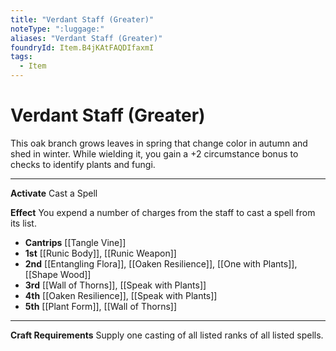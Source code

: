```yaml
---
title: "Verdant Staff (Greater)"
noteType: ":luggage:"
aliases: "Verdant Staff (Greater)"
foundryId: Item.B4jKAtFAQDIfaxmI
tags:
  - Item
---
```


# Verdant Staff (Greater)

This oak branch grows leaves in spring that change color in autumn and shed in winter. While wielding it, you gain a +2 circumstance bonus to checks to identify plants and fungi.

* * *

**Activate** Cast a Spell

**Effect** You expend a number of charges from the staff to cast a spell from its list.

*   **Cantrips** [[Tangle Vine]]
*   **1st** [[Runic Body]], [[Runic Weapon]]
*   **2nd** [[Entangling Flora]], [[Oaken Resilience]], [[One with Plants]], [[Shape Wood]]
*   **3rd** [[Wall of Thorns]], [[Speak with Plants]]
*   **4th** [[Oaken Resilience]], [[Speak with Plants]]
*   **5th** [[Plant Form]], [[Wall of Thorns]]

* * *

**Craft Requirements** Supply one casting of all listed ranks of all listed spells.
